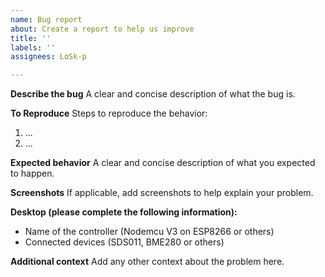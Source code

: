```yaml
---
name: Bug report
about: Create a report to help us improve
title: ''
labels: ''
assignees: LoSk-p

---
```


**Describe the bug**
A clear and concise description of what the bug is.

**To Reproduce**
Steps to reproduce the behavior:
1. ...
2. ...

**Expected behavior**
A clear and concise description of what you expected to happen.

**Screenshots**
If applicable, add screenshots to help explain your problem.

**Desktop (please complete the following information):**
 - Name of the controller (Nodemcu V3 on ESP8266 or others)
 - Connected devices (SDS011, BME280 or others)

**Additional context**
Add any other context about the problem here.